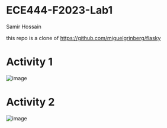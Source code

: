 # ECE444-F2023-Lab1
Samir Hossain

this repo is a clone of https://github.com/miguelgrinberg/flasky

# Activity 1
![image](https://github.com/SamirMehdiHossain/ECE444-F2023-Lab1/assets/144952211/6d7656a0-1369-472c-baa8-ac5fe2cafb26)
# Activity 2
![image](https://github.com/SamirMehdiHossain/ECE444-F2023-Lab1/assets/144952211/a66ad5fc-d420-40ea-a1e2-3f213f196aff)



